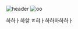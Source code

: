 ![header](https://capsule-render.vercel.app/api?type=waving&color=0:EEFF00,100:a82da8&height=200&section=header&text=HAHA&fontSize=90)
![oo](https://user-images.githubusercontent.com/72681910/149652291-a05f040c-e84f-4cc4-bc76-a0a8598da436.gif)
<!-- ![2014mama-mama-moment](https://user-images.githubusercontent.com/72681910/149791347-0a685c97-a6a8-4968-b8fb-de1563e33d62.gif) -->

하하ㅏ하핳 ㅎ햐ㅏ하하하하하ㅏ

<!--  
https://velog.io/@jinyiji/Git-Hub-%EA%BE%B8%EB%AF%B8%EB%8A%94-%EB%B2%95!-->
<!--
**Elj33/Elj33** is a ✨ _special_ ✨ repository because its `README.md` (this file) appears on your GitHub profile.

Here are some ideas to get you started:

- 🔭 I’m currently working on ...
- 🌱 I’m currently learning ...
- 👯 I’m looking to collaborate on ...
- 🤔 I’m looking for help with ...
- 💬 Ask me about ...
- 📫 How to reach me: ...
- 😄 Pronouns: ...
- ⚡ Fun fact: ...
-->
